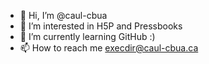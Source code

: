 - 👋 Hi, I’m @caul-cbua
- 👀 I’m interested in H5P and Pressbooks
- 🌱 I’m currently learning GitHub :)
- 📫 How to reach me execdir@caul-cbua.ca

<!---
caul-cbua/caul-cbua is a ✨ special ✨ repository because its `README.md` (this file) appears on your GitHub profile.
You can click the Preview link to take a look at your changes.
--->
